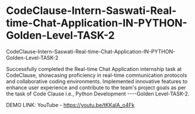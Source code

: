 # CodeClause-Intern-Saswati-Real-time-Chat-Application-IN-PYTHON-Golden-Level-TASK-2
CodeClause-Intern-Saswati-Real-time-Chat-Application-IN-PYTHON-Golden-Level-TASK-2

Successfully completed the Real-time Chat Application internship task at CodeClause, showcasing proficiency in real-time communication protocols and collaborative coding environments. Implemented innovative features to enhance user experience and contribute to the team's project goals as per the task of Code Clause i.e., Python Development ----Golden Level-TASK-2.

DEMO LINK: YouTube - https://youtu.be/tKKalA_o4Fk
